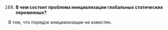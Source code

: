 168. **В чем состоит проблема инициализации глобальных статических переменных?**  

В том, что порядок инициализации не известен.
